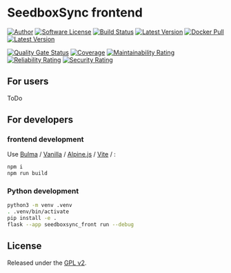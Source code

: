 # SeedboxSync frontend

[![Author][ico-bluesky]][link-bluesky]
[![Software License][ico-license]](LICENSE)
[![Build Status][ico-ghactions]][link-ghactions]
[![Latest Version][ico-pypi-version]][link-pypi]
[![Docker Pull][ico-docker]][link-docker]
[![Latest Version][ico-version]][link-docker]

[![Quality Gate Status][ico-sonarcloud-gate]][link-sonarcloud-gate]
[![Coverage][ico-sonarcloud-coverage]][link-sonarcloud-coverage]
[![Maintainability Rating][ico-sonarcloud-maintainability]][link-sonarcloud-maintainability]
[![Reliability Rating][ico-sonarcloud-reliability]][link-sonarcloud-reliability]
[![Security Rating][ico-sonarcloud-security]][link-sonarcloud-security]

## For users

ToDo

## For developers

### frontend development

Use [Bulma](https://bulma.io/) / [Vanilla](https://vanilla-js.com/) / [Alpine.js](https://alpinejs.dev/) / [Vite](https://vite.dev) / :

```bash
npm i
npm run build
```

### Python development

```bash
python3 -m venv .venv
. .venv/bin/activate
pip install -e .
flask --app seedboxsync_front run --debug
```

## License

Released under the [GPL v2](http://opensource.org/licenses/GPL-2.0).

[ico-bluesky]: https://img.shields.io/static/v1?label=Author&message=llaumgui&color=208bfe&logo=bluesky&style=flat-square
[link-bluesky]: https://bsky.app/profile/llaumgui.kulakowski.fr
[ico-ghactions]: https://img.shields.io/github/actions/workflow/status/llaumgui/seedboxsync-front/devops.yml?branch=main&style=flat-square&logo=github&label=DevOps
[link-ghactions]: https://github.com/llaumgui/seedboxsync-front/actions
[ico-pypi-version]: https://img.shields.io/pypi/v/seedboxsync-front?include_prereleases&label=Package%20version&style=flat-square&logo=python
[link-pypi]:https://pypi.org/project/seedboxsync-front/
[ico-license]: https://img.shields.io/github/license/llaumgui/seedboxsync-front?style=flat-square
[ico-docker]: https://img.shields.io/docker/pulls/llaumgui/seedboxsync-front?color=%2496ed&logo=docker&style=flat-square
[link-docker]: https://hub.docker.com/r/llaumgui/seedboxsync-front
[ico-version]: https://img.shields.io/docker/v/llaumgui/seedboxsync-front?sort=semver&color=%2496ed&logo=docker&style=flat-square
[ico-sonarcloud-gate]: https://sonarcloud.io/api/project_badges/measure?branch=main&project=llaumgui_seedboxsync-front&metric=alert_status
[link-sonarcloud-gate]: https://sonarcloud.io/dashboard?id=llaumgui_seedboxsync-front&branch=main
[ico-sonarcloud-coverage]: https://sonarcloud.io/api/project_badges/measure?project=llaumgui_seedboxsync-front&metric=coverage
[link-sonarcloud-coverage]: https://sonarcloud.io/dashboard?id=llaumgui_seedboxsync-front
[ico-sonarcloud-maintainability]: https://sonarcloud.io/api/project_badges/measure?project=llaumgui_seedboxsync-front&metric=sqale_rating
[link-sonarcloud-maintainability]: https://sonarcloud.io/dashboard?id=llaumgui_seedboxsync-front
[ico-sonarcloud-reliability]: https://sonarcloud.io/api/project_badges/measure?project=llaumgui_seedboxsync-front&metric=reliability_rating
[link-sonarcloud-reliability]: https://sonarcloud.io/dashboard?id=llaumgui_seedboxsync-front
[ico-sonarcloud-security]: https://sonarcloud.io/api/project_badges/measure?project=llaumgui_seedboxsync-front&metric=security_rating
[link-sonarcloud-security]: https://sonarcloud.io/dashboard?id=llaumgui_seedboxsync-front

